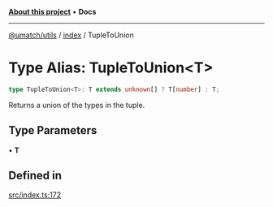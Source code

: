 [**About this project**](../../README.md) • **Docs**

***

[@umatch/utils](../../api.md) / [index](../README.md) / TupleToUnion

# Type Alias: TupleToUnion\<T\>

```ts
type TupleToUnion<T>: T extends unknown[] ? T[number] : T;
```

Returns a union of the types in the tuple.

## Type Parameters

• **T**

## Defined in

[src/index.ts:172](https://github.com/umatch-oficial/utils/blob/main/src/index.ts#L172)
